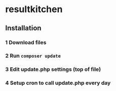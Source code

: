 # resultkitchen

## Installation

### 1 Download files
### 2 Run `composer update`
### 3 Edit  update.php settings (top of file)
### 4 Setup cron to call update.php every day
